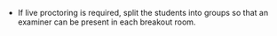 
* If live proctoring is required, split the students into groups so that an examiner can be present in each breakout room.